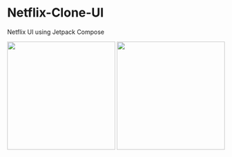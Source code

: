 # Netflix-Clone-UI
Netflix UI using Jetpack Compose


<img src="https://user-images.githubusercontent.com/30778907/264286980-bb89dcf7-1aed-4484-bd68-4752ac3399bc.png" width="250px" style="max-width: 100%;">
<img src="https://user-images.githubusercontent.com/30778907/264287074-a20c5c5f-4578-43d5-aa63-eec5ec8a1bd4.png" width="250px" style="max-width: 100%;">


